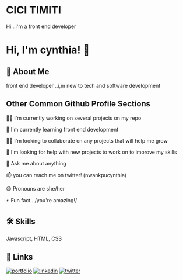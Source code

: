 # CICI TIMITI

Hi ..i'm a front end developer 


# Hi, I'm cynthia! 👋


## 🚀 About Me
front end developer ..i,m new to tech and software development


## Other Common Github Profile Sections
👩‍💻 I'm currently working on several projects on my repo

🧠 I'm currently learning front end development

👯‍♀️ I'm looking to collaborate on any projects that will help me grow

🤔 I'm looking for help with new projects to work on to imorove my skills

💬 Ask me about anything

📫 you can reach me on twitter! (nwankpucynthia)

😄 Pronouns are she/her

⚡️ Fun fact.../you're amazing!/


## 🛠 Skills
Javascript, HTML, CSS


## 🔗 Links
[![portfolio](https://img.shields.io/badge/my_portfolio-000?style=for-the-badge&logo=ko-fi&logoColor=white)](https://zuriportfolio.cesea.repl.co/)
[![linkedin](https://img.shields.io/badge/linkedin-0A66C2?style=for-the-badge&logo=linkedin&logoColor=white)](https://www.linkedin.com/in/cece-timothy-91963622/)
[![twitter](https://img.shields.io/badge/twitter-1DA1F2?style=for-the-badge&logo=twitter&logoColor=white)](https://twitter.com/NwankpuCynthia?t=epUMsdfHiqUIUUVthGK3oA&s=09/)


